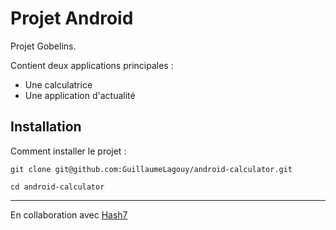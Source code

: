 # Projet Android
Projet Gobelins.

Contient deux applications principales :
* Une calculatrice
* Une application d'actualité

## Installation

Comment installer le projet :

    git clone git@github.com:GuillaumeLagouy/android-calculator.git
    
    cd android-calculator
---
En collaboration avec [Hash7](https://github.com/Hashs7)
